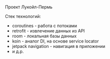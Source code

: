 Проект Лукойл-Пермь

Стек технологий:
*  coroutines - работа с потоками
*  retrofit - извлечение данных из API
*  room - локальная базы данных
*  koin - аналог DI, на основе service locator
*  jetpack navigation - навигация в приложении
*  и д.р.